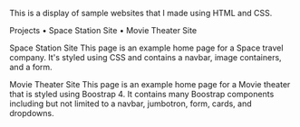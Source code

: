  This is a display of sample websites that I made using HTML and CSS.

Projects
• Space Station Site
• Movie Theater Site


Space Station Site
This page is an example home page for a Space travel company. It's styled using CSS and contains a navbar, image containers, and a form.

Movie Theater Site
This page is an example home page for a Movie theater that is styled using Boostrap 4. It contains many Boostrap components including but not limited to a navbar, jumbotron, form, cards, and dropdowns.
